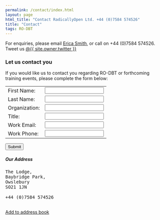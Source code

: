 ```yaml
---
permalink: /contact/index.html
layout: page
html_title: "Contact RadicallyOpen Ltd. +44 (0)7584 574526"
title: "Contact"
tags: RO-DBT
---
```



For enquiries, please email [Erica Smith](mailto:{{site.bookings.email}}), or call on +44 (0)7584 574526. Tweet us <a id="twit" href="http://twitter.com/{{ site.owner.twitter }}"><span class="foot-link">@{{ site.owner.twitter }}</span></a>


### Let us contact you

If you would like us to contact you regarding RO-DBT or forthcoming training events, please complete the form below:




<form class="form" name="insightly_web_to_contact" action="https://googleapps.insight.ly/WebToContact/Create" method="post">
  <input type="hidden" name="formId" value="2iuRVL7olVnPvHMCqKN1Cw=="/>

<table class="table">
<tr>
<td><label for="insightly_firstName">First Name:</label></td>
<td><input id="insightly_firstName" name="FirstName" type="text"/></td>
</tr>
<tr>
<td><label for="insightly_lastName">Last Name: </label></td>
<td><input id="insightly_lastName" name="LastName" type="text"/></td>
</tr>
<tr>
<td><label for="insightly_organization">Organization: </label></td>
<td><input id="insightly_organization" name="Organization" type="text"/></td>
</tr>
<tr><td><label for="insightly_role">Title: </label></td>
  <td><input id="insightly_role" name="Role" type="text"/><input type="hidden" name="emails[0].Label" value="Work"/></td>
  </tr>
<tr><td><label for="email[0]_Value">Work Email: </label></td>
<td><input id="emails[0]_Value" name="emails[0].Value" type="text"/></td>
  </tr>
<tr><td><label for="phones[0]_Value">Work Phone: </label></td>
<td><input type="hidden" name="phones[0].Label" value="Work"/><input id="phones[0]_Value" name="phones[0].Value" type="text"/></td>
  </tr>
</tr>

</table>




<input class="btn btn-primary" type="submit" value="Submit"/></form>








##### Our Address

<pre>
The Lodge,
Baybridge Park,
Owslebury
SO21 1JN 

+44 (0)7584 574526

</pre>
<p>
<a href="/assets/radicallyopen.vcf">Add to address book</a>




<!--
#### Our team {#team}

<table>
{% for person in site.data.people %}
  <tr>
    <td colspan="2">
      <hr>
    </td>
  </tr>
  <tr>
    <td>
        {% if person.image %}<img src="{{site.url}}/images/{{person.image}}">{% endif %}
    </td>
    <td>
        {{person.name}}{% if person.position %}, {{person.position}}{% endif %}
    </td>
  </tr>
{% endfor %}
</table>
 -->
